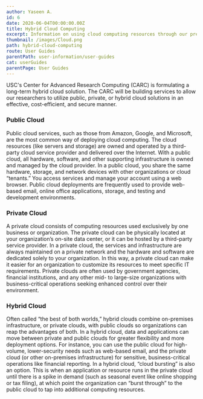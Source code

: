 ```yaml
---
author: Yaseen A.
id: 6
date: 2020-06-04T00:00:00.00Z
title: Hybrid Cloud Computing
excerpt: Information on using cloud computing resources through our preferred cloud providers.
thumbnail: /images/Cloud.png
path: hybrid-cloud-computing
route: User Guides
parentPath: user-information/user-guides
cat: userGuides
parentPage: User Guides
---
```


USC's Center for Advanced Research Computing (CARC) is formulating a long-term hybrid cloud solution. The CARC will be building services to allow our researchers to utilize public, private, or hybrid cloud solutions in an effective, cost-efficient, and secure manner.

### Public Cloud

Public cloud services, such as those from Amazon, Google, and Microsoft, are the most common way of deploying cloud computing. The cloud resources (like servers and storage) are owned and operated by a third-party cloud service provider and delivered over the Internet. With a public cloud, all hardware, software, and other supporting infrastructure is owned and managed by the cloud provider. In a public cloud, you share the same hardware, storage, and network devices with other organizations or cloud “tenants.” You access services and manage your account using a web browser. Public cloud deployments are frequently used to provide web-based email, online office applications, storage, and testing and development environments.

### Private Cloud

A private cloud consists of computing resources used exclusively by one business or organization. The private cloud can be physically located at your organization’s on-site data center, or it can be hosted by a third-party service provider. In a private cloud, the services and infrastructure are always maintained on a private network and the hardware and software are dedicated solely to your organization. In this way, a private cloud can make it easier for an organization to customize its resources to meet specific IT requirements. Private clouds are often used by government agencies, financial institutions, and any other mid- to large-size organizations with business-critical operations seeking enhanced control over their environment.

### Hybrid Cloud

Often called “the best of both worlds,” hybrid clouds combine on-premises infrastructure, or private clouds, with public clouds so organizations can reap the advantages of both. In a hybrid cloud, data and applications can move between private and public clouds for greater flexibility and more deployment options. For instance, you can use the public cloud for high-volume, lower-security needs such as web-based email, and the private cloud (or other on-premises infrastructure) for sensitive, business-critical operations like financial reporting. In a hybrid cloud, “cloud bursting” is also an option. This is when an application or resource runs in the private cloud until there is a spike in demand (such as seasonal event like online shopping or tax filing), at which point the organization can “burst through” to the public cloud to tap into additional computing resources.
